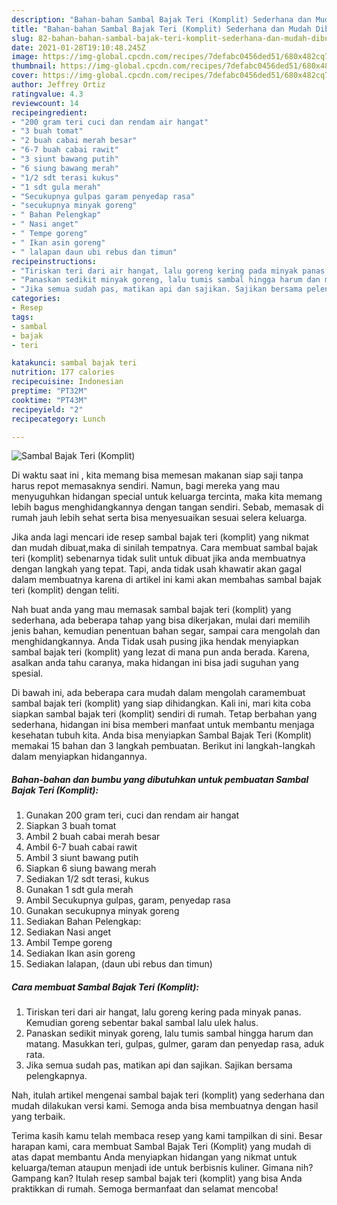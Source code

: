 ```yaml
---
description: "Bahan-bahan Sambal Bajak Teri (Komplit) Sederhana dan Mudah Dibuat"
title: "Bahan-bahan Sambal Bajak Teri (Komplit) Sederhana dan Mudah Dibuat"
slug: 82-bahan-bahan-sambal-bajak-teri-komplit-sederhana-dan-mudah-dibuat
date: 2021-01-28T19:10:48.245Z
image: https://img-global.cpcdn.com/recipes/7defabc0456ded51/680x482cq70/sambal-bajak-teri-komplit-foto-resep-utama.jpg
thumbnail: https://img-global.cpcdn.com/recipes/7defabc0456ded51/680x482cq70/sambal-bajak-teri-komplit-foto-resep-utama.jpg
cover: https://img-global.cpcdn.com/recipes/7defabc0456ded51/680x482cq70/sambal-bajak-teri-komplit-foto-resep-utama.jpg
author: Jeffrey Ortiz
ratingvalue: 4.3
reviewcount: 14
recipeingredient:
- "200 gram teri cuci dan rendam air hangat"
- "3 buah tomat"
- "2 buah cabai merah besar"
- "6-7 buah cabai rawit"
- "3 siunt bawang putih"
- "6 siung bawang merah"
- "1/2 sdt terasi kukus"
- "1 sdt gula merah"
- "Secukupnya gulpas garam penyedap rasa"
- "secukupnya minyak goreng"
- " Bahan Pelengkap"
- " Nasi anget"
- " Tempe goreng"
- " Ikan asin goreng"
- " lalapan daun ubi rebus dan timun"
recipeinstructions:
- "Tiriskan teri dari air hangat, lalu goreng kering pada minyak panas. Kemudian goreng sebentar bakal sambal lalu ulek halus."
- "Panaskan sedikit minyak goreng, lalu tumis sambal hingga harum dan matang. Masukkan teri, gulpas, gulmer, garam dan penyedap rasa, aduk rata."
- "Jika semua sudah pas, matikan api dan sajikan. Sajikan bersama pelengkapnya."
categories:
- Resep
tags:
- sambal
- bajak
- teri

katakunci: sambal bajak teri 
nutrition: 177 calories
recipecuisine: Indonesian
preptime: "PT32M"
cooktime: "PT43M"
recipeyield: "2"
recipecategory: Lunch

---
```



![Sambal Bajak Teri (Komplit)](https://img-global.cpcdn.com/recipes/7defabc0456ded51/680x482cq70/sambal-bajak-teri-komplit-foto-resep-utama.jpg)

Di waktu  saat ini , kita memang bisa memesan makanan siap saji tanpa harus repot memasaknya sendiri. Namun, bagi mereka yang mau menyuguhkan hidangan special untuk keluarga tercinta, maka kita memang lebih bagus menghidangkannya dengan tangan sendiri. Sebab, memasak di rumah jauh lebih sehat serta bisa menyesuaikan sesuai selera keluarga.

Jika anda lagi mencari ide resep sambal bajak teri (komplit) yang nikmat dan mudah dibuat,maka di sinilah tempatnya. Cara membuat sambal bajak teri (komplit)  sebenarnya tidak sulit untuk dibuat jika anda membuatnya dengan langkah yang tepat. Tapi, anda tidak usah khawatir akan gagal dalam membuatnya 
karena di artikel ini kami akan membahas sambal bajak teri (komplit) dengan teliti.  



Nah buat anda yang mau memasak sambal bajak teri (komplit) yang sederhana, ada beberapa tahap yang bisa dikerjakan, mulai dari memilih jenis bahan, kemudian penentuan bahan segar, sampai cara mengolah dan menghidangkannya. Anda Tidak usah pusing jika hendak menyiapkan sambal bajak teri (komplit) yang lezat di mana pun anda berada. Karena, asalkan anda  tahu caranya, maka hidangan ini bisa jadi suguhan yang spesial.

Di bawah ini, ada beberapa cara mudah dalam mengolah caramembuat sambal bajak teri (komplit) yang siap dihidangkan. Kali ini, mari kita coba siapkan sambal bajak teri (komplit) sendiri di rumah. Tetap berbahan yang sederhana, hidangan ini bisa memberi manfaat untuk membantu menjaga kesehatan tubuh kita. Anda bisa menyiapkan Sambal Bajak Teri (Komplit) memakai 15 bahan dan 3 langkah pembuatan. Berikut ini langkah-langkah dalam menyiapkan hidangannya.

<!--inarticleads1-->

##### Bahan-bahan dan bumbu yang dibutuhkan untuk pembuatan Sambal Bajak Teri (Komplit):

1. Gunakan 200 gram teri, cuci dan rendam air hangat
1. Siapkan 3 buah tomat
1. Ambil 2 buah cabai merah besar
1. Ambil 6-7 buah cabai rawit
1. Ambil 3 siunt bawang putih
1. Siapkan 6 siung bawang merah
1. Sediakan 1/2 sdt terasi, kukus
1. Gunakan 1 sdt gula merah
1. Ambil Secukupnya gulpas, garam, penyedap rasa
1. Gunakan secukupnya minyak goreng
1. Sediakan  Bahan Pelengkap:
1. Sediakan  Nasi anget
1. Ambil  Tempe goreng
1. Sediakan  Ikan asin goreng
1. Sediakan  lalapan, (daun ubi rebus dan timun)




<!--inarticleads2-->

##### Cara membuat Sambal Bajak Teri (Komplit):

1. Tiriskan teri dari air hangat, lalu goreng kering pada minyak panas. Kemudian goreng sebentar bakal sambal lalu ulek halus.
1. Panaskan sedikit minyak goreng, lalu tumis sambal hingga harum dan matang. Masukkan teri, gulpas, gulmer, garam dan penyedap rasa, aduk rata.
1. Jika semua sudah pas, matikan api dan sajikan. Sajikan bersama pelengkapnya.




Nah, itulah artikel mengenai  sambal bajak teri (komplit)  yang sederhana dan mudah dilakukan versi kami. Semoga anda bisa membuatnya dengan hasil yang terbaik. 

Terima kasih kamu telah membaca resep yang kami tampilkan di sini. Besar harapan kami, cara membuat  Sambal Bajak Teri (Komplit) yang mudah di atas dapat membantu Anda menyiapkan hidangan yang nikmat untuk keluarga/teman ataupun menjadi ide untuk berbisnis kuliner. Gimana nih? Gampang kan? Itulah resep sambal bajak teri (komplit) yang bisa Anda praktikkan di rumah. Semoga bermanfaat dan selamat mencoba!

